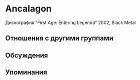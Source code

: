 # Ancalagon

Дискография
"First Age: Entering Legenda" 2002, Black Metal

## Отношения с другими группами


## Обсуждения


## Упоминания

